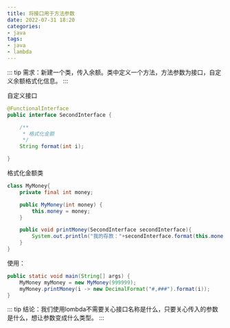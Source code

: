 ```yaml
---
title: 将接口用于方法参数
date: 2022-07-31 18:20
categories:
- java
tags:
- java
- lambda
---
```


::: tip
需求：新建一个类，传入余额。类中定义一个方法，方法参数为接口，自定义余额格式化信息。
:::



自定义接口

```java
@FunctionalInterface
public interface SecondInterface {

    /**
     * 格式化金额
     */
    String format(int i);

}
```

格式化金额类

```java
class MyMoney{
    private final int money;

    public MyMoney(int money) {
        this.money = money;
    }

    public void printMoney(SecondInterface secondInterface){
        System.out.println("我的存款："+secondInterface.format(this.money));
    }
}
```

使用：

```java
public static void main(String[] args) {
    MyMoney myMoney = new MyMoney(999999);
    myMoney.printMoney(i -> new DecimalFormat("#,###").format(i));
}
```


::: tip
结论：我们使用lombda不需要关心接口名称是什么，只要关心传入的参数是什么，想让参数变成什么类型。
::: 

